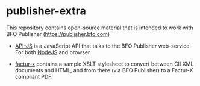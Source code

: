 # publisher-extra

This repository contains open-source material that is intended to work with BFO Publisher (https://publisher.bfo.com)

* [API-JS](https://github.com/bfocom/publisher-extra/tree/main/api-js/bfo-publisher)
  is a JavaScript API that talks to the BFO Publisher web-service.
  For both [NodeJS](https://www.npmjs.com/package/bfo-publisher) and browser.

* [factur-x](https://github.com/bfocom/publisher-extra/tree/main/factur-x)
  contains a sample XSLT stylesheet to convert between CII XML documents
  and HTML, and from there (via BFO Publisher) to a Factur-X compliant
  PDF.
